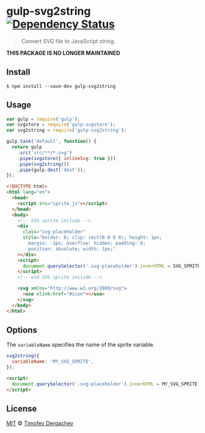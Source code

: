 # gulp-svg2string [![Dependency Status][depstat-image]][depstat-url]

> Convert SVG file to JavaScript string.

**THIS PACKAGE IS NO LONGER MAINTAINED**

## Install

```
$ npm install --save-dev gulp-svg2string
```

## Usage

```js
var gulp = require('gulp');
var svgstore = require('gulp-svgstore');
var svg2string = require('gulp-svg2string');

gulp.task('default', function() {
  return gulp
    .src('src/**/*.svg')
    .pipe(svgstore({ inlineSvg: true }))
    .pipe(svg2string())
    .pipe(gulp.dest('dest'));
});
```

```html
<!DOCTYPE html>
<html lang="en">
  <head>
    <script src="sprite.js"></script>
  </head>
  <body>
    <!-- SVG sprite include -->
    <div
      class="svg-placeholder"
      style="border: 0; clip: rect(0 0 0 0); height: 1px;
        margin: -1px; overflow: hidden; padding: 0;
        position: absolute; width: 1px;"
    ></div>
    <script>
      document.querySelector('.svg-placeholder').innerHTML = SVG_SPRITE;
    </script>
    <!-- end SVG sprite include -->

    <svg xmlns="http://www.w3.org/2000/svg">
      <use xlink:href="#icon"></use>
    </svg>
  </body>
</html>
```

## Options

The `variableName` specifies the name of the sprite variable.

```js
svg2string({
  variableName: 'MY_SVG_SPRITE',
});
```

```html
<script>
  document.querySelector('.svg-placeholder').innerHTML = MY_SVG_SPRITE;
</script>
```

## License

[MIT](LICENSE.md) © [Timofey Dergachev](http://exeto.me/)

[depstat-url]: https://david-dm.org/exeto/gulp-svg2string
[depstat-image]: https://david-dm.org/exeto/gulp-svg2string.svg
